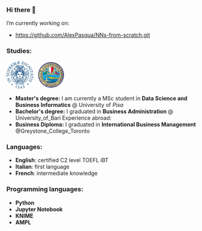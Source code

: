 


### Hi there 👋

 I’m currently working on:
- https://github.com/AlexPasqua/NNs-from-scratch.git 

<!--
**gaetanoantonicchio/gaetanoantonicchio** is a ✨ _special_ ✨ repository because its `README.md` (this file) appears on your GitHub profile.

Here are some ideas to get you started:

-  I’m currently working on https://github.com/AlexPasqua/NNs-from-scratch.git 
- 🌱 I’m currently learning ...
- 👯 I’m looking to collaborate on ...
- 🤔 I’m looking for help with ...
- 💬 Ask me about ...
- 📫 How to reach me: ...
- 😄 Pronouns: ...
- ⚡ Fun fact: ...
-->

### Studies:
<img width=70px src="unipi_logo.png" /> &nbsp; <img width=70px src="uniba_logo.png" /> &nbsp;

* **Master's degree:** I am currently a MSc student in **Data Science and Business Informatics** @ University of _Pisa_
* **Bachelor's degree:** I graduated in **Business Administration** @ University_of_Bari
Experience abroad: 
* **Business Diploma:** I graduated in **International Business Management** @Greystone_College_Toronto

### Languages:
 * **English**: certified C2 level TOEFL iBT
 * **Italian**: first language 
 * **French**: intermediate knowledge
 
### Programming languages:
* **Python**
* **Jupyter Notebook**
* **KNIME**
* **AMPL**
